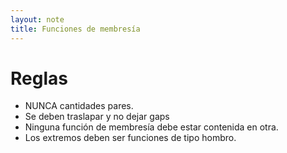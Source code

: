 ```yaml
---
layout: note
title: Funciones de membresía
---
```


# Reglas
* NUNCA cantidades pares.
* Se deben traslapar y no dejar gaps
* Ninguna función de membresía debe estar contenida en otra.
* Los extremos deben ser funciones de tipo hombro.